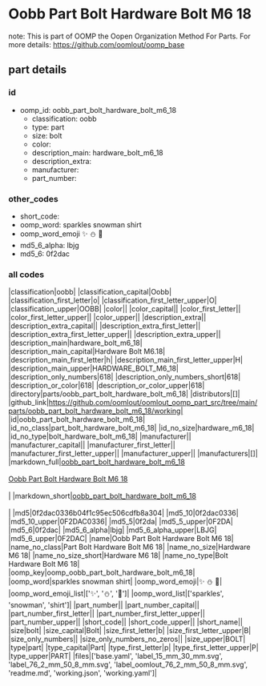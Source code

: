 # Oobb Part Bolt Hardware Bolt M6 18  

note: This is part of OOMP the Oopen Organization Method For Parts. For more details: https://github.com/oomlout/oomp_base

##  part details





### id
* oomp_id: oobb_part_bolt_hardware_bolt_m6_18
  * classification: oobb
  * type: part
  * size: bolt
  * color: 
  * description_main: hardware_bolt_m6_18
  * description_extra: 
  * manufacturer: 
  * part_number: 

### other_codes
* short_code: 
* oomp_word: sparkles snowman shirt
* oomp_word_emoji :sparkles: :snowman: :shirt:
* md5_6_alpha: lbjg
* md5_6: 0f2dac

### all codes 
|classification|oobb|
|classification_capital|Oobb|
|classification_first_letter|o|
|classification_first_letter_upper|O|
|classification_upper|OOBB|
|color||
|color_capital||
|color_first_letter||
|color_first_letter_upper||
|color_upper||
|description_extra||
|description_extra_capital||
|description_extra_first_letter||
|description_extra_first_letter_upper||
|description_extra_upper||
|description_main|hardware_bolt_m6_18|
|description_main_capital|Hardware Bolt M6.18|
|description_main_first_letter|h|
|description_main_first_letter_upper|H|
|description_main_upper|HARDWARE_BOLT_M6_18|
|description_only_numbers|618|
|description_only_numbers_short|618|
|description_or_color|618|
|description_or_color_upper|618|
|directory|parts/oobb_part_bolt_hardware_bolt_m6_18|
|distributors|[]|
|github_link|https://github.com/oomlout/oomlout_oomp_part_src/tree/main/parts/oobb_part_bolt_hardware_bolt_m6_18/working|
|id|oobb_part_bolt_hardware_bolt_m6_18|
|id_no_class|part_bolt_hardware_bolt_m6_18|
|id_no_size|hardware_m6_18|
|id_no_type|bolt_hardware_bolt_m6_18|
|manufacturer||
|manufacturer_capital||
|manufacturer_first_letter||
|manufacturer_first_letter_upper||
|manufacturer_upper||
|manufacturers|[]|
|markdown_full|[oobb_part_bolt_hardware_bolt_m6_18](https://github.com/oomlout/oomlout_oomp_part_src/tree/main/parts/oobb_part_bolt_hardware_bolt_m6_18/working)<br>[](https://github.com/oomlout/oomlout_oomp_part_src/tree/main/parts/oobb_part_bolt_hardware_bolt_m6_18/working)<br>[Oobb Part Bolt Hardware Bolt M6 18](https://github.com/oomlout/oomlout_oomp_part_src/tree/main/parts/oobb_part_bolt_hardware_bolt_m6_18/working)<br><br>|
|markdown_short|[oobb_part_bolt_hardware_bolt_m6_18](https://github.com/oomlout/oomlout_oomp_part_src/tree/main/parts/oobb_part_bolt_hardware_bolt_m6_18/working)<br><br>|
|md5|0f2dac0336b04f1c95ec506cdfb8a304|
|md5_10|0f2dac0336|
|md5_10_upper|0F2DAC0336|
|md5_5|0f2da|
|md5_5_upper|0F2DA|
|md5_6|0f2dac|
|md5_6_alpha|lbjg|
|md5_6_alpha_upper|LBJG|
|md5_6_upper|0F2DAC|
|name|Oobb Part Bolt Hardware Bolt M6 18|
|name_no_class|Part Bolt Hardware Bolt M6 18|
|name_no_size|Hardware M6 18|
|name_no_size_short|Hardware M6 18|
|name_no_type|Bolt Hardware Bolt M6 18|
|oomp_key|oomp_oobb_part_bolt_hardware_bolt_m6_18|
|oomp_word|sparkles snowman shirt|
|oomp_word_emoji|:sparkles: :snowman: :shirt:|
|oomp_word_emoji_list|[':sparkles:', ':snowman:', ':shirt:']|
|oomp_word_list|['sparkles', 'snowman', 'shirt']|
|part_number||
|part_number_capital||
|part_number_first_letter||
|part_number_first_letter_upper||
|part_number_upper||
|short_code||
|short_code_upper||
|short_name||
|size|bolt|
|size_capital|Bolt|
|size_first_letter|b|
|size_first_letter_upper|B|
|size_only_numbers||
|size_only_numbers_no_zeros||
|size_upper|BOLT|
|type|part|
|type_capital|Part|
|type_first_letter|p|
|type_first_letter_upper|P|
|type_upper|PART|
|files|['base.yaml', 'label_15_mm_30_mm.svg', 'label_76_2_mm_50_8_mm.svg', 'label_oomlout_76_2_mm_50_8_mm.svg', 'readme.md', 'working.json', 'working.yaml']|
